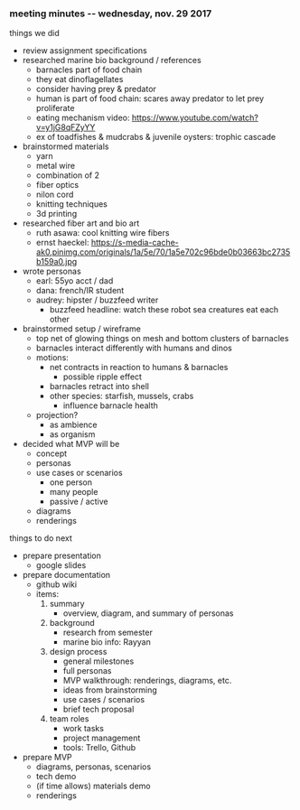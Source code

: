 ### meeting minutes -- wednesday, nov. 29 2017

things we did
- review assignment specifications
- researched marine bio background / references
  - barnacles part of food chain
  - they eat dinoflagellates
  - consider having prey & predator
  - human is part of food chain: scares away predator to let prey proliferate
  - eating mechanism video: https://www.youtube.com/watch?v=y1jG8qFZyYY
  - ex of toadfishes & mudcrabs & juvenile oysters: trophic cascade
- brainstormed materials
  - yarn
  - metal wire
  - combination of 2
  - fiber optics
  - nilon cord
  - knitting techniques
  - 3d printing
- researched fiber art and bio art
  - ruth asawa: cool knitting wire fibers
  - ernst haeckel: https://s-media-cache-ak0.pinimg.com/originals/1a/5e/70/1a5e702c96bde0b03663bc2735b159a0.jpg
- wrote personas
  - earl: 55yo acct / dad
  - dana: french/IR student
  - audrey: hipster / buzzfeed writer
    - buzzfeed headline: watch these robot sea creatures eat each other
- brainstormed setup / wireframe
  - top net of glowing things on mesh and bottom clusters of barnacles
  - barnacles interact differently with humans and dinos
  - motions:
    - net contracts in reaction to humans & barnacles
      - possible ripple effect
    - barnacles retract into shell
    - other species: starfish, mussels, crabs
      - influence barnacle health
  - projection?
    - as ambience
    - as organism
- decided what MVP will be
  - concept
  - personas
  - use cases or scenarios
    - one person
    - many people
    - passive / active
  - diagrams
  - renderings

things to do next
 - prepare presentation
   - google slides
 - prepare documentation
   - github wiki
   - items:
     1. summary
        - overview, diagram, and summary of personas
     2. background
        - research from semester
        - marine bio info: Rayyan
     3. design process
        - general milestones
        - full personas
        - MVP walkthrough: renderings, diagrams, etc.
        - ideas from brainstorming
        - use cases / scenarios
        - brief tech proposal
     4. team  roles
        - work tasks
        - project management
        - tools: Trello, Github
 - prepare MVP
   - diagrams, personas, scenarios
   - tech demo
   - (if time allows) materials demo
   - renderings
 
